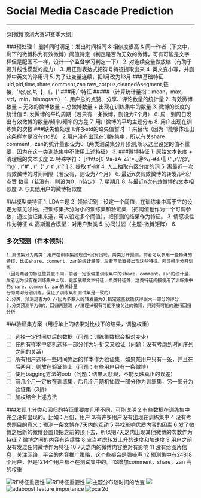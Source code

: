 # Social Media Cascade Prediction

-----
@[微博预测大赛S1赛季大纲]

###预处理
	1. 删掉同时满足：发出时间相同 & 相似度很高 & 同一作者（下文中，剩下的微博称为有效微博）阈值待定（判定是否为无效的微博，可有可能是文字一样但是配图不一样，设计一个监督学习判定一下）
    2. 对连续变量做放缩（有助于提升线性模型的能力）
    3. 用正则表达式把符号特征提取出来
    4. 英文变小写，并删掉中英文的停用词 
    5. 为了让变量连续，把1月改为13月 
###基础特征
	uid,pid,time,share,comment,zan raw_corpus,cleaned&segment,链接，'/@,@,#,【，《，['
###用户特征
#####（计算统计量指：mean，max，std，min，histogram）
    1. 用户总的点赞、分享、评论数量的统计量 
    2. 有效微博数量 +  无效的微博数量 + 总微博数量 + 出现在训练集中的数量
    3. 微博的长度的统计值
    5. 发微博的平均周期（若只有一条微博，则设为7个月）
    6. 周一到周日发出有效微博的数量/频率/频率的方差
    7. 用户微博的平均主题分布
    8. 用户出现在训练集的次数
###缺失值处理
	1.许多std的缺失值暂时 -1 来替代（因为-1能够体现出这条样本是没有std的）
	2.用户没有出现在训练集中，所以有关share，comment，zan的统计量都设为0（两类测试集分开预测,所以这里设定的值不重要，因为在这一类训练集中不使用上述特征）
	3.
###微博特征
    1. 原始文本长度 + 清理后的文本长度
    2. 特殊字符： [r'http[0-9a-zA-Z?:=._@%/\-#&\+|]+' ,r'//@',   r'@' ,  r'#' ,  r'【' ,r'《' ,r'\[' ]
    3. 提取 tf-idf 
    4. 人工抽取有区分度的词
    5. 离最近一次有效微博的时间间隔（若没有，则设为7个月）
    6. 最近n次有效微博的转发/评论/点赞 数量（若没有，则设为0，n待定）
    7. 星期几
    8. 与最近n次有效微博的文本相似度
    9. 与其他用户的微博相似度
        
###模型类特征
    1. LDA主题
    2. 领袖识别：设定一个阈值，在训练集中高于它的设定为意见领袖，把训练集拆分为小的训练集和验证集
    （把阈值也作为一个可调参数，通过验证集来选，可以设定多个阈值），把预测的结果作为特征。
    3. 情感极性作为特征	
    4. 高斯混合模型：对用户聚类
    5. 协同过滤（主题-微博矩阵）
    6.  

### 多次预测（样本倾斜）
	1.测试集分为两类：用户在训练集出现过+没有出现，两类分开预测，前者可以多用一些特殊的特征，比如share，comment，zan的统计量等，后者不能直接出现这些特征。两类模型分开训练
	（因为两者的特征重要度不同，前者一定很偏重训练集中的share，comment，zan的统计量，
	后者因为没有在训练集中出现，更加依赖文本特征，聚类特征等，这类特征间接使用了训练集中的share，comment，zan的统计量
	分为两对分别训练，保证了训练集和测试集是一致的） 
    2.分类，预测是否为0 //因为多数人的转发量为0,搞定这些就能获得很大一部分的得分
    3.分类预测不为0的，回归再预测 //清理掉很有可能不被关注的微博，只对有可能的进行回归分析

###验证集方案（用榜单上的结果对比线下的结果，调整权重）
 - [ ] 选择一定时间以后的数据（问题：训练集数据会相对变少）
 - [ ]  在所有样本中随机选择一部分作为5-折交叉验证（问题：没有考虑到时间序列之间的关系）
 - [ ] 所有用户选择一些时间靠后的样本作为验证集，如果某用户只有一条，并且在后两月，则放在验证集上（问题：有些用户只有一条微博）
 - [ ] 使用bagging方法的oob（问题：结果太悲观，不能反映真正的误差）
 - [ ] 前几个月一定放在训练集，后几个月随机抽取一部分作为训练集，另一部分为验证集（3折）
 - [ ] 加权结合上述方法

 ###发现
	1.分类和回归的特征重要度几乎不同，可能说明
	2.有些数据在训练集中完全没有出现的。比如：月份，用户
	3.有许多用户没有出现在训练集中
	4 没有考虑题目的意义：预测一条文博在7天内的互动
	5 寻找影响优质内容的因素
	6 发了微博之后新的微博会置顶把之前的顶下去，所以把7天之内出现其他微博的次数作为特征
	7 微博之间的内容有连续性
	8  应当考虑转发上升的速度和加速度 
	9 用户之前没有发过任何微博作为特征
	10 7天之内的微博内容绝对有影响
    11 没有给图片信息，关注网络，平台的内容推广策略，这个些都会是强噪声
    12 预测集中有24818个用户，但是1214个用户都不在测试集中的。
    13增加comment，share，zan 高的权重
	
![RF特征重要性](./importance.png) 
![RF特征重要性](./特征重要度.png)
![主题分布随时间的改变](./lda_month.png)
![](./lda_dayofweek.png)
![adaboost feature importance](./ada_importance.png)
![pca 2d](./pca_2d.png)
